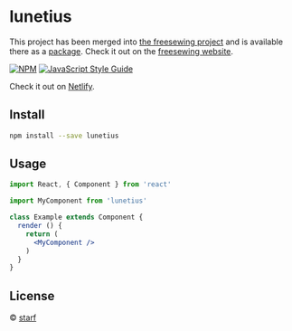 # lunetius


This project has been merged into [the freesewing project](https://github.com/freesewing/freesewing) and is available there as a [package](https://github.com/freesewing/freesewing/tree/develop/packages/lunetius). Check it out on the [freesewing website](https://freesewing.org/designs/lunetius/).

> 

[![NPM](https://img.shields.io/npm/v/lunetius.svg)](https://www.npmjs.com/package/lunetius) [![JavaScript Style Guide](https://img.shields.io/badge/code_style-standard-brightgreen.svg)](https://standardjs.com)

Check it out on [Netlify](https://lunetius.netlify.app).

## Install

```bash
npm install --save lunetius
```

## Usage

```jsx
import React, { Component } from 'react'

import MyComponent from 'lunetius'

class Example extends Component {
  render () {
    return (
      <MyComponent />
    )
  }
}
```

## License

 © [starf](https://github.com/starf)
